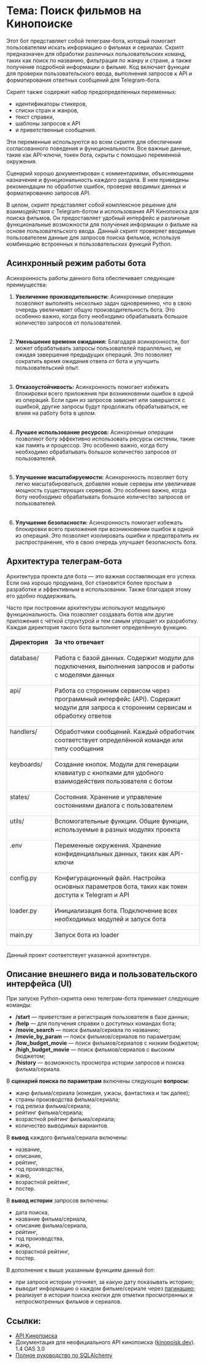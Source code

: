 # Тема: Поиск фильмов на Кинопоиске
Этот бот представляет собой телеграм-бота, который помогает пользователям искать информацию о фильмах и сериалах.
Скрипт предназначен для обработки различных пользовательских команд, таких как поиск по названию, фильтрация по жанру и стране, а также получение подробной информации о фильме. 
Код включает функции для проверки пользовательского ввода, выполнения запросов к API и форматирования ответных сообщений для Telegram-бота.

Скрипт также содержит набор предопределенных переменных: 
* идентификаторы стикеров, 
* списки стран и жанров, 
* текст справки, 
* шаблоны запросов к API 
* и приветственные сообщения. 

Эти переменные используются во всем скрипте для обеспечения согласованного поведения и функциональности. 
Все важные данные, такие как API-ключи, токен бота, скрыты с помощью переменной окружения.

Сценарий хорошо документирован с комментариями, объясняющими назначение и функциональность каждого раздела. 
В нем приведены рекомендации по обработке ошибок, проверке вводимых данных и форматированию запросов API.

В целом, скрипт представляет собой комплексное решение для взаимодействия с Telegram-ботом и использования API Кинопоиска для поиска фильмов. 
Он предоставляет удобный интерфейс и различные функциональные возможности для получения информации о фильме на основе пользовательского ввода.
Данный скрипт проверяет вводимые пользователем данные для запросов поиска фильмов, используя комбинацию встроенных и пользовательских функций Python. 

## Асинхронный режим работы бота
Асинхронность работы данного бота обеспечивает следующие преимущества:

1. **Увеличение производительности:** 
Асинхронные операции позволяют выполнять несколько задач одновременно, что в свою очередь увеличивает общую производительность бота. Это особенно важно, когда боту необходимо обрабатывать большое количество запросов от пользователей.
######
2. **Уменьшение времени ожидания:** 
Благодаря асинхронности, бот может обрабатывать запросы пользователей параллельно, не ожидая завершения предыдущих операций. Это позволяет сократить время ожидания ответа от бота и улучшить пользовательский опыт.
######
3. **Отказоустойчивость:** 
Асинхронность помогает избежать блокировки всего приложения при возникновении ошибок в одной из операций. Если один из запросов зависнет или завершится с ошибкой, другие запросы будут продолжать обрабатываться, не влияя на работу бота в целом.
######
4. **Лучшее использование ресурсов:** 
Асинхронные операции позволяют боту эффективно использовать ресурсы системы, такие как память и процессор. Это особенно важно, когда боту необходимо обрабатывать большое количество запросов от пользователей.
######
5. **Улучшение масштабируемости:** 
Асинхронность позволяет боту легко масштабироваться, добавляя новые серверы или увеличивая мощность существующих серверов. Это особенно важно, когда боту необходимо обрабатывать большое количество запросов от пользователей.
######
6. **Улучшение безопасности:** 
Асинхронность помогает избежать блокировки всего приложения при возникновении ошибок в одной из операций. Это позволяет изолировать ошибки и предотвратить их распространение, что в свою очередь улучшает безопасность бота.


## Архитектура телеграм-бота

Архитектура проекта для бота — это важная составляющая его успеха.
Если она хорошо продумана, бот становится более простым в разработке и эффективным в использовании.
Также благодаря этому его удобно поддерживать.

Часто при построении архитектуры используют модульную функциональность.
Она позволяет создавать ботов или другие приложения с чёткой структурой и тем самым упрощает их разработку.
Каждая директория такого бота выполняет определённую функцию.


<table style="width: 100%; border-collapse: collapse; border: none; empty-cells: show; max-width: 100%; box-sizing: border-box;"><tbody style="box-sizing: border-box;"><tr style="user-select: none; box-sizing: border-box;"><td style="vertical-align: top; text-align: left; min-width: 5px; box-sizing: border-box; user-select: text; border: 1px solid rgb(221, 221, 221);"><p style="margin-top: 0px; margin-bottom: 12px; color: var(--ui-sb-color-text-main); box-sizing: border-box; font-size: 1rem; line-height: 1.375;"><strong style="font-weight: 700; box-sizing: border-box;">Директория</strong></p></td><td style="vertical-align: top; text-align: left; min-width: 5px; box-sizing: border-box; user-select: text; border: 1px solid rgb(221, 221, 221);"><p style="margin-top: 0px; margin-bottom: 12px; color: var(--ui-sb-color-text-main); box-sizing: border-box; font-size: 1rem; line-height: 1.375;"><strong style="font-weight: 700; box-sizing: border-box;">За что отвечает</strong></p></td></tr><tr style="user-select: none; box-sizing: border-box;"><td style="vertical-align: top; text-align: left; min-width: 5px; box-sizing: border-box; user-select: text; border: 1px solid rgb(221, 221, 221);"><p style="margin-top: 0px; margin-bottom: 12px; color: var(--ui-sb-color-text-main); box-sizing: border-box; font-size: 1rem; line-height: 1.375;">database/</p></td><td style="vertical-align: top; text-align: left; min-width: 5px; box-sizing: border-box; user-select: text; border: 1px solid rgb(221, 221, 221);"><p style="margin-top: 0px; margin-bottom: 12px; color: var(--ui-sb-color-text-main); box-sizing: border-box; font-size: 1rem; line-height: 1.375;">Работа с базой данных. Содержит модули для подключения, выполнения запросов и работы с моделями данных</p></td></tr><tr style="user-select: none; box-sizing: border-box;"><td style="vertical-align: top; text-align: left; min-width: 5px; box-sizing: border-box; user-select: text; border: 1px solid rgb(221, 221, 221);"><p style="margin-top: 0px; margin-bottom: 12px; color: var(--ui-sb-color-text-main); box-sizing: border-box; font-size: 1rem; line-height: 1.375;">api/</p></td><td style="vertical-align: top; text-align: left; min-width: 5px; box-sizing: border-box; user-select: text; border: 1px solid rgb(221, 221, 221);"><p style="margin-top: 0px; margin-bottom: 12px; color: var(--ui-sb-color-text-main); box-sizing: border-box; font-size: 1rem; line-height: 1.375;">Работа со сторонним сервисом через программный интерфейс (API). Содержит модули для запроса к сторонним сервисам и обработку ответов</p></td></tr><tr style="user-select: none; box-sizing: border-box;"><td style="vertical-align: top; text-align: left; min-width: 5px; box-sizing: border-box; user-select: text; border: 1px solid rgb(221, 221, 221);"><p style="margin-top: 0px; margin-bottom: 12px; color: var(--ui-sb-color-text-main); box-sizing: border-box; font-size: 1rem; line-height: 1.375;">handlers/</p></td><td style="vertical-align: top; text-align: left; min-width: 5px; box-sizing: border-box; user-select: text; border: 1px solid rgb(221, 221, 221);"><p style="margin-top: 0px; margin-bottom: 12px; color: var(--ui-sb-color-text-main); box-sizing: border-box; font-size: 1rem; line-height: 1.375;">Обработчики сообщений. Каждый обработчик соответствует определённой команде или типу сообщения</p></td></tr><tr style="user-select: none; box-sizing: border-box;"><td style="vertical-align: top; text-align: left; min-width: 5px; box-sizing: border-box; user-select: text; border: 1px solid rgb(221, 221, 221);"><p style="margin-top: 0px; margin-bottom: 12px; color: var(--ui-sb-color-text-main); box-sizing: border-box; font-size: 1rem; line-height: 1.375;">keyboards/</p></td><td style="vertical-align: top; text-align: left; min-width: 5px; box-sizing: border-box; user-select: text; border: 1px solid rgb(221, 221, 221);"><p style="margin-top: 0px; margin-bottom: 12px; color: var(--ui-sb-color-text-main); box-sizing: border-box; font-size: 1rem; line-height: 1.375;">Создание кнопок. Модули для генерации клавиатур с кнопками для удобного взаимодействия пользователя с ботом</p></td></tr><tr style="user-select: none; box-sizing: border-box;"><td style="vertical-align: top; text-align: left; min-width: 5px; box-sizing: border-box; user-select: text; border: 1px solid rgb(221, 221, 221);"><p style="margin-top: 0px; margin-bottom: 12px; color: var(--ui-sb-color-text-main); box-sizing: border-box; font-size: 1rem; line-height: 1.375;">states/</p></td><td style="vertical-align: top; text-align: left; min-width: 5px; box-sizing: border-box; user-select: text; border: 1px solid rgb(221, 221, 221);"><p style="margin-top: 0px; margin-bottom: 12px; color: var(--ui-sb-color-text-main); box-sizing: border-box; font-size: 1rem; line-height: 1.375;">Состояния. Хранение и управление состояниями диалога с пользователем</p></td></tr><tr style="user-select: none; box-sizing: border-box;"><td style="vertical-align: top; text-align: left; min-width: 5px; box-sizing: border-box; user-select: text; border: 1px solid rgb(221, 221, 221);"><p style="margin-top: 0px; margin-bottom: 12px; color: var(--ui-sb-color-text-main); box-sizing: border-box; font-size: 1rem; line-height: 1.375;">utils/</p></td><td style="vertical-align: top; text-align: left; min-width: 5px; box-sizing: border-box; user-select: text; border: 1px solid rgb(221, 221, 221);"><p style="margin-top: 0px; margin-bottom: 12px; color: var(--ui-sb-color-text-main); box-sizing: border-box; font-size: 1rem; line-height: 1.375;">Вспомогательные функции. Общие функции, используемые в разных модулях проекта</p></td></tr><tr style="user-select: none; box-sizing: border-box;"><td style="vertical-align: top; text-align: left; min-width: 5px; box-sizing: border-box; user-select: text; border: 1px solid rgb(221, 221, 221);"><p style="margin-top: 0px; margin-bottom: 12px; color: var(--ui-sb-color-text-main); box-sizing: border-box; font-size: 1rem; line-height: 1.375;">.env</p></td><td style="vertical-align: top; text-align: left; min-width: 5px; box-sizing: border-box; user-select: text; border: 1px solid rgb(221, 221, 221);"><p style="margin-top: 0px; margin-bottom: 12px; color: var(--ui-sb-color-text-main); box-sizing: border-box; font-size: 1rem; line-height: 1.375;">Переменные окружения. Хранение конфиденциальных данных, таких как API-ключи</p></td></tr><tr style="user-select: none; box-sizing: border-box;"><td style="vertical-align: top; text-align: left; min-width: 5px; box-sizing: border-box; user-select: text; border: 1px solid rgb(221, 221, 221);"><p style="margin-top: 0px; margin-bottom: 12px; color: var(--ui-sb-color-text-main); box-sizing: border-box; font-size: 1rem; line-height: 1.375;">config.py</p></td><td style="vertical-align: top; text-align: left; min-width: 5px; box-sizing: border-box; user-select: text; border: 1px solid rgb(221, 221, 221);"><p style="margin-top: 0px; margin-bottom: 12px; color: var(--ui-sb-color-text-main); box-sizing: border-box; font-size: 1rem; line-height: 1.375;">Конфигурационный файл. Настройка основных параметров бота, таких как токен доступа к Telegram и API</p></td></tr><tr style="user-select: none; box-sizing: border-box;"><td style="vertical-align: top; text-align: left; min-width: 5px; box-sizing: border-box; user-select: text; border: 1px solid rgb(221, 221, 221);"><p style="margin-top: 0px; margin-bottom: 12px; color: var(--ui-sb-color-text-main); box-sizing: border-box; font-size: 1rem; line-height: 1.375;">loader.py</p></td><td style="vertical-align: top; text-align: left; min-width: 5px; box-sizing: border-box; user-select: text; border: 1px solid rgb(221, 221, 221);"><p style="margin-top: 0px; margin-bottom: 12px; color: var(--ui-sb-color-text-main); box-sizing: border-box; font-size: 1rem; line-height: 1.375;">Инициализация бота. Подключение всех необходимых модулей и запуск бота</p></td></tr><tr style="user-select: none; box-sizing: border-box;"><td style="vertical-align: top; text-align: left; min-width: 5px; box-sizing: border-box; user-select: text; border: 1px solid rgb(221, 221, 221);"><p style="margin-top: 0px; margin-bottom: 12px; color: var(--ui-sb-color-text-main); box-sizing: border-box; font-size: 1rem; line-height: 1.375;">main.py</p></td><td style="vertical-align: top; text-align: left; min-width: 5px; box-sizing: border-box; user-select: text; border: 1px solid rgb(221, 221, 221);"><p style="margin-top: 0px; margin-bottom: 12px; color: var(--ui-sb-color-text-main); box-sizing: border-box; font-size: 1rem; line-height: 1.375;">Запуск бота из loader</p></td></tr></tbody></table>

Данный проект соответствует указанной архитектуре.

## Описание внешнего вида и пользовательского интерфейса (UI)

При запуске Python-скрипта окно телеграм-бота принимает следующие команды:

* **/start** — приветствие и регистрация пользователя в базе данных;
* **/help** — для получения справки о доступных командах бота;
* **/movie_search** — поиск фильма/сериала по названию;
* **/movie_by_param** — поиск фильмов/сериалов по параметрам;
* **/low_budget_movie** — поиск фильмов/сериалов с низким бюджетом;
* **/high_budget_movie** — поиск фильмов/сериалов с высоким бюджетом;
* **/history** — возможность просмотра истории запросов и поиска фильма/сериала.



В **сценарий поиска по параметрам** включены следующие **вопросы**:

* жанр фильма/сериала (комедия, ужасы, фантастика и так далее);
* страны производства фильма/сериала;
* год релиза фильма/сериала;
* рейтинг фильма/сериала;
* возрастной рейтинг фильма/сериала;
* количество выводимых вариантов.

В **вывод** каждого фильма/сериала включены:

* название,
* описание,
* рейтинг,
* год производства,
* жанр,
* возрастной рейтинг,
* постер.

В **вывод истории** запросов включены:

* дата поиска,
* название фильма/сериала,
* описание фильма/сериала,
* рейтинг,
* год производства,
* жанр,
* возрастной рейтинг,
* постер.

В дополнение к выше указанным функциям данный бот:
* при запросе истории уточняет, за какую дату показывать историю;
* выводит информацию о каждом фильме/сериале через [пагинацию](https://github.com/ksinn/python-telegram-bot-pagination?tab=readme-ov-file#usage);
* реализует в истории поиска кнопки для отметки просмотренных и непросмотренных фильмов и сериалов.


## Ссылки: 
* [API Кинопоиска](https://kinopoisk.dev/)
* Документация для неофициального API кинопоиска ([kinopoisk.dev](https://api.kinopoisk.dev/documentation)). 1.4 OAS 3.0
* [Полное руководство по SQLAlchemy](https://pythonru.com/biblioteki/vvedenie-v-sqlalchemy)
